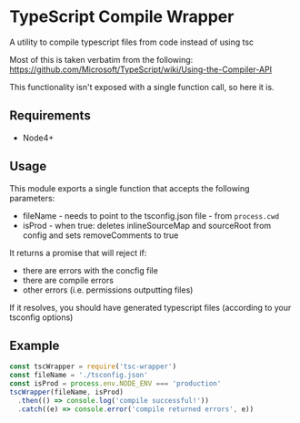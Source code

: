 # TypeScript Compile Wrapper

A utility to compile typescript files from code instead of using tsc

Most of this is taken verbatim from the following:
https://github.com/Microsoft/TypeScript/wiki/Using-the-Compiler-API

This functionality isn't exposed with a single function call, so here it is.

## Requirements

* Node4+

## Usage

This module exports a single function that accepts the following parameters:

* fileName - needs to point to the tsconfig.json file - from `process.cwd`
* isProd - when true: deletes inlineSourceMap and sourceRoot from config and sets removeComments to true

It returns a promise that will reject if:

* there are errors with the concfig file
* there are compile errors
* other errors (i.e. permissions outputting files)

If it resolves, you should have generated typescript files (according to your tsconfig options)

## Example

```js
const tscWrapper = require('tsc-wrapper')
const fileName = './tsconfig.json'
const isProd = process.env.NODE_ENV === 'production'
tscWrapper(fileName, isProd)
  .then(() => console.log('compile successful!'))
  .catch((e) => console.error('compile returned errors', e))
```

